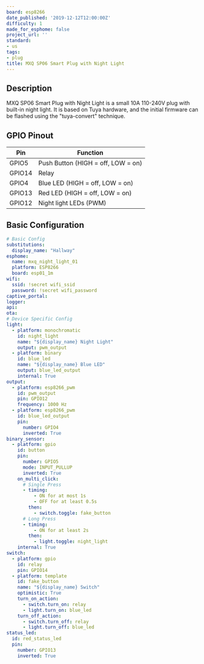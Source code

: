 ```yaml
---
board: esp8266
date_published: '2019-12-12T12:00:00Z'
difficulty: 1
made_for_esphome: false
project_url: ''
standard:
- us
tags:
- plug
title: MXQ SP06 Smart Plug with Night Light
---
```


## Description

MXQ SP06 Smart Plug with Night Light is a small 10A 110-240V plug with built-in night light. It is based on Tuya hardware, and the initial firmware can be flashed using the "tuya-convert" technique.

## GPIO Pinout

| Pin    | Function                           |
| ------ | ---------------------------------- |
| GPIO5  | Push Button (HIGH = off, LOW = on) |
| GPIO14 | Relay                              |
| GPIO4  | Blue LED (HIGH = off, LOW = on)    |
| GPIO13 | Red LED (HIGH = off, LOW = on)     |
| GPIO12 | Night light LEDs (PWM)             |

## Basic Configuration

```yaml
# Basic Config
substitutions:
  display_name: "Hallway"
esphome:
  name: mxq_night_light_01
  platform: ESP8266
  board: esp01_1m
wifi:
  ssid: !secret wifi_ssid
  password: !secret wifi_password
captive_portal:
logger:
api:
ota:
# Device Specific Config
light:
  - platform: monochromatic
    id: night_light
    name: "${display_name} Night Light"
    output: pwm_output
  - platform: binary
    id: blue_led
    name: "${display_name} Blue LED"
    output: blue_led_output
    internal: True
output:
  - platform: esp8266_pwm
    id: pwm_output
    pin: GPIO12
    frequency: 1000 Hz
  - platform: esp8266_pwm
    id: blue_led_output
    pin:
      number: GPIO4
      inverted: True
binary_sensor:
  - platform: gpio
    id: button
    pin:
      number: GPIO5
      mode: INPUT_PULLUP
      inverted: True
    on_multi_click:
      # Single Press
      - timing:
          - ON for at most 1s
          - OFF for at least 0.5s
        then:
          - switch.toggle: fake_button
      # Long Press
      - timing:
          - ON for at least 2s
        then:
          - light.toggle: night_light
    internal: True
switch:
  - platform: gpio
    id: relay
    pin: GPIO14
  - platform: template
    id: fake_button
    name: "${display_name} Switch"
    optimistic: True
    turn_on_action:
      - switch.turn_on: relay
      - light.turn_on: blue_led
    turn_off_action:
      - switch.turn_off: relay
      - light.turn_off: blue_led
status_led:
  id: red_status_led
  pin:
    number: GPIO13
    inverted: True
```